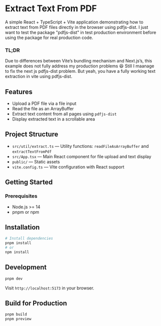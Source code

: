 # Extract Text From PDF

A simple React + TypeScript + Vite application demonstrating how to extract text from PDF files directly in the browser using pdfjs-dist.
I just want to test the package "pdfjs-dist" in test production environment before using the package for real production code.

### TL;DR
Due to differences between Vite’s bundling mechanism and Next.js’s, this example does not fully address my production problems 😆 
Still I maanage to fix the next js pdfjs-dist problem. But yeah, you have a fully working text extraction in vite using pdfjs-dist. 

## Features

- Upload a PDF file via a file input
- Read the file as an ArrayBuffer
- Extract text content from all pages using `pdfjs-dist`
- Display extracted text in a scrollable area

## Project Structure

- `src/util/extract.ts` — Utility functions: `readFileAsArrayBuffer` and `extractTextFromPdf`
- `src/App.tsx` — Main React component for file upload and text display
- `public/` — Static assets
- `vite.config.ts` — Vite configuration with React support

## Getting Started

### Prerequisites

- Node.js >= 14
- pnpm or npm

## Installation

```bash
# Install dependencies
pnpm install
# or
npm install
```

## Development

```bash
pnpm dev
```

Visit `http://localhost:5173` in your browser.

## Build for Production

```bash
pnpm build
pnpm preview
```
